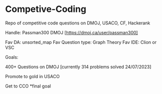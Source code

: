 # Competive-Coding
Repo of competitive code questions on DMOJ, USACO, CF, Hackerank


Handle: Passman300 DMOJ [https://dmoj.ca/user/passman300]

Fav DA: unsorted_map
Fav Question type: Graph Theory
Fav IDE: Clion or VSC


Goals: 

400+ Questions on DMOJ [currently 314 problems solved 24/07/2023]

Promote to gold in USACO

Get to CCO *final goal

